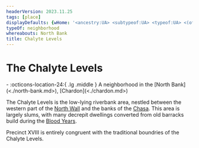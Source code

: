 ```yaml
---
headerVersion: 2023.11.25
tags: [place]
displayDefaults: {wHome: '<ancestry:UA> <subtypeof:UA> <typeof:UA> <(of )primary> <home:3Fq>'}
typeOf: neighborhood
whereabouts: North Bank
title: Chalyte Levels
---
```

# The Chalyte Levels
<div class="grid cards ext-narrow-margin ext-one-column" markdown>
-    :octicons-location-24:{ .lg .middle } A neighborhood in the [North Bank](<./north-bank.md>), [Chardon](<./chardon.md>)  
</div>


The Chalyte Levels is the low-lying riverbank area, nestled between the western part of the [North Wall](<./north-wall-chardon.md>) and the banks of the [Chasa](<../../../major-rivers/chasa-nahadi-watershed/chasa.md>). This area is largely slums, with many decrepit dwellings converted from old barracks build during the [Blood Years](<../../../../events/1500s/blood-years.md>). 

Precinct XVIII is entirely congruent with the traditional boundries of the Chalyte Levels. 